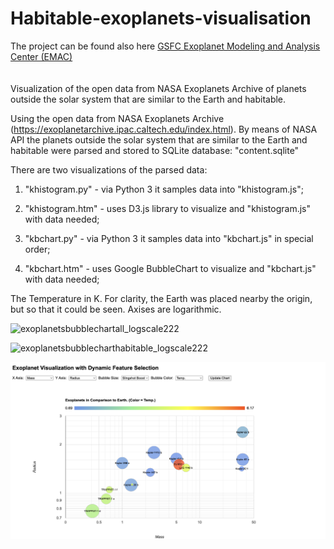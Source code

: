 # Habitable-exoplanets-visualisation

The project can be found also here [GSFC Exoplanet Modeling and Analysis Center (EMAC)](https://emac.gsfc.nasa.gov/?q=habitable)
<br/><br/><br/>
Visualization of the open data from NASA Exoplanets Archive of planets outside the solar system that are similar to the Earth and habitable.

Using the open data from NASA Exoplanets Archive (https://exoplanetarchive.ipac.caltech.edu/index.html). By means of NASA API the planets outside the solar system that are similar to the Earth and habitable were parsed and stored to SQLite database:
"content.sqlite"

There are two visualizations of the parsed data:
1. "khistogram.py"  - via Python 3 it samples data into "khistogram.js";
2. "khistogram.htm" - uses D3.js library to visualize and "khistogram.js" with data needed;

3. "kbchart.py"  - via Python 3 it samples data into "kbchart.js" in special order;
4. "kbchart.htm" - uses Google BubbleChart to visualize and "kbchart.js" with data needed;

The Temperature in K. For clarity, the Earth was placed nearby the origin, but so that it could be seen. Axises are logarithmic.

![exoplanetsbubblechartall_logscale222](https://user-images.githubusercontent.com/16411126/30125828-6b35ff00-9342-11e7-8328-146ac610f7a4.png)

![exoplanetsbubblecharthabitable_logscale222](https://user-images.githubusercontent.com/16411126/30125836-729b72e8-9342-11e7-86c5-5cb08459b694.png)


![Dynamic Exoplanet Visualization](/Exoplanet_Dynamic_Feature_Selection.png)
